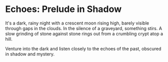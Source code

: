 # Echoes: Prelude in Shadow

It's a dark, rainy night with a crescent moon rising high, barely visible
through gaps in the clouds. In the silence of a graveyard, something stirs. A
slow grinding of stone against stone rings out from a crumbling crypt atop a
hill.

Venture into the dark and listen closely to the echoes of the past, obscured in
shadow and mystery.
